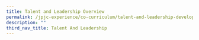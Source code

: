 ```yaml
---
title: Talent and Leadership Overview
permalink: /jpjc-experience/co-curriculum/talent-and-leadership-development-programme/
description: ""
third_nav_title: Talent And Leadership
---
```





